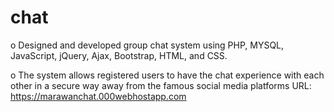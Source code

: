 # chat
o Designed and developed group chat system using PHP, MYSQL, JavaScript, jQuery, Ajax, Bootstrap, HTML, and CSS.

o The system allows registered users to have the chat experience with each other in a secure way away from the famous social media platforms
URL: https://marawanchat.000webhostapp.com
